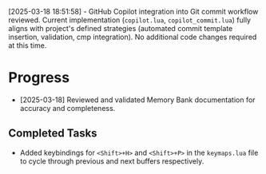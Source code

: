 [2025-03-18 18:51:58] - GitHub Copilot integration into Git commit workflow reviewed. Current implementation (`copilot.lua`, `copilot_commit.lua`) fully aligns with project's defined strategies (automated commit template insertion, validation, cmp integration). No additional code changes required at this time.
# Progress

- [2025-03-18] Reviewed and validated Memory Bank documentation for accuracy and completeness.
## Completed Tasks
- Added keybindings for `<Shift>+H>` and `<Shift>+P>` in the `keymaps.lua` file to cycle through previous and next buffers respectively.